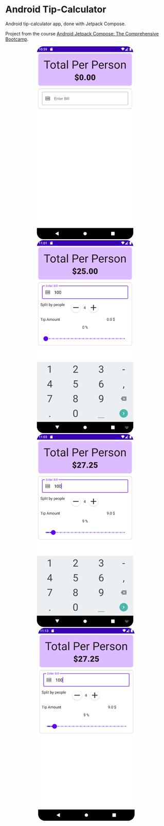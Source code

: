 # Android Tip-Calculator

Android tip-calculator app, done with Jetpack Compose.

Project from the course [ Android Jetpack Compose: The Comprehensive Bootcamp](https://www.udemy.com/course/kotling-android-jetpack-compose-/).

<div style="text-align: center">
  <img src="./images/img1.png" alt="screenshot 1" width="300" />&nbsp;&nbsp;
  <img src="./images/img2.png" alt="screenshot 2" width="300" />&nbsp;&nbsp;
  <img src="./images/img3.png" alt="screenshot 3" width="300" />&nbsp;&nbsp;
  <img src="./images/img4.png" alt="screenshot 4" width="300" />
</div>
